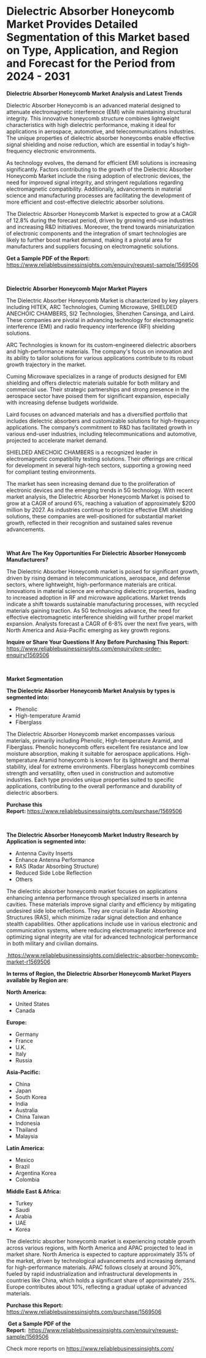 <p><h1>Dielectric Absorber Honeycomb Market Provides Detailed Segmentation of this Market based on Type, Application, and Region and Forecast for the Period from 2024 - 2031</h1></p><p><strong>Dielectric Absorber Honeycomb Market Analysis and Latest Trends</strong></p>
<p><p>Dielectric Absorber Honeycomb is an advanced material designed to attenuate electromagnetic interference (EMI) while maintaining structural integrity. This innovative honeycomb structure combines lightweight characteristics with high dielectric performance, making it ideal for applications in aerospace, automotive, and telecommunications industries. The unique properties of dielectric absorber honeycombs enable effective signal shielding and noise reduction, which are essential in today's high-frequency electronic environments.</p><p>As technology evolves, the demand for efficient EMI solutions is increasing significantly. Factors contributing to the growth of the Dielectric Absorber Honeycomb Market include the rising adoption of electronic devices, the need for improved signal integrity, and stringent regulations regarding electromagnetic compatibility. Additionally, advancements in material science and manufacturing processes are facilitating the development of more efficient and cost-effective dielectric absorber solutions.</p><p>The Dielectric Absorber Honeycomb Market is expected to grow at a CAGR of 12.8% during the forecast period, driven by growing end-use industries and increasing R&D initiatives. Moreover, the trend towards miniaturization of electronic components and the integration of smart technologies are likely to further boost market demand, making it a pivotal area for manufacturers and suppliers focusing on electromagnetic solutions.</p></p>
<p><strong>Get a Sample PDF of the Report:&nbsp;</strong> <a href="https://www.reliablebusinessinsights.com/enquiry/request-sample/1569506?utm_campaign=100&utm_medium=2&utm_source=Github&utm_content=ia&utm_term=29122024&utm_id=dielectric-absorber-honeycomb">https://www.reliablebusinessinsights.com/enquiry/request-sample/1569506</a></p>
<p>&nbsp;</p>
<p><strong>Dielectric Absorber Honeycomb Major Market Players</strong></p>
<p><p>The Dielectric Absorber Honeycomb Market is characterized by key players including HITEK, ARC Technologies, Cuming Microwave, SHIELDED ANECHOIC CHAMBERS, SI2 Technologies, Shenzhen Cansinga, and Laird. These companies are pivotal in advancing technology for electromagnetic interference (EMI) and radio frequency interference (RFI) shielding solutions.</p><p>ARC Technologies is known for its custom-engineered dielectric absorbers and high-performance materials. The company's focus on innovation and its ability to tailor solutions for various applications contribute to its robust growth trajectory in the market. </p><p>Cuming Microwave specializes in a range of products designed for EMI shielding and offers dielectric materials suitable for both military and commercial use. Their strategic partnerships and strong presence in the aerospace sector have poised them for significant expansion, especially with increasing defense budgets worldwide.</p><p>Laird focuses on advanced materials and has a diversified portfolio that includes dielectric absorbers and customizable solutions for high-frequency applications. The company’s commitment to R&D has facilitated growth in various end-user industries, including telecommunications and automotive, projected to accelerate market demand.</p><p>SHIELDED ANECHOIC CHAMBERS is a recognized leader in electromagnetic compatibility testing solutions. Their offerings are critical for development in several high-tech sectors, supporting a growing need for compliant testing environments.</p><p>The market has seen increasing demand due to the proliferation of electronic devices and the emerging trends in 5G technology. With recent market analysis, the Dielectric Absorber Honeycomb Market is poised to grow at a CAGR of around 6%, reaching a valuation of approximately $200 million by 2027. As industries continue to prioritize effective EMI shielding solutions, these companies are well-positioned for substantial market growth, reflected in their recognition and sustained sales revenue advancements.</p></p>
<p>&nbsp;</p>
<p><strong>What Are The Key Opportunities For Dielectric Absorber Honeycomb Manufacturers?</strong></p>
<p><p>The Dielectric Absorber Honeycomb market is poised for significant growth, driven by rising demand in telecommunications, aerospace, and defense sectors, where lightweight, high-performance materials are critical. Innovations in material science are enhancing dielectric properties, leading to increased adoption in RF and microwave applications. Market trends indicate a shift towards sustainable manufacturing processes, with recycled materials gaining traction. As 5G technologies advance, the need for effective electromagnetic interference shielding will further propel market expansion. Analysts forecast a CAGR of 6-8% over the next five years, with North America and Asia-Pacific emerging as key growth regions.</p></p>
<p><strong>Inquire or Share Your Questions If Any Before Purchasing This Report:</strong> <a href="https://www.reliablebusinessinsights.com/enquiry/pre-order-enquiry/1569506?utm_campaign=100&utm_medium=2&utm_source=Github&utm_content=ia&utm_term=29122024&utm_id=dielectric-absorber-honeycomb">https://www.reliablebusinessinsights.com/enquiry/pre-order-enquiry/1569506</a></p>
<p>&nbsp;</p>
<p><strong>Market Segmentation</strong></p>
<p><strong>The Dielectric Absorber Honeycomb Market Analysis by types is segmented into:</strong></p>
<p><ul><li>Phenolic</li><li>High-temperature Aramid</li><li>Fiberglass</li></ul></p>
<p><p>The Dielectric Absorber Honeycomb market encompasses various materials, primarily including Phenolic, High-temperature Aramid, and Fiberglass. Phenolic honeycomb offers excellent fire resistance and low moisture absorption, making it suitable for aerospace applications. High-temperature Aramid honeycomb is known for its lightweight and thermal stability, ideal for extreme environments. Fiberglass honeycomb combines strength and versatility, often used in construction and automotive industries. Each type provides unique properties suited to specific applications, contributing to the overall performance and durability of dielectric absorbers.</p></p>
<p><strong>Purchase this Report:&nbsp;</strong><a href="https://www.reliablebusinessinsights.com/purchase/1569506?utm_campaign=100&utm_medium=2&utm_source=Github&utm_content=ia&utm_term=29122024&utm_id=dielectric-absorber-honeycomb">https://www.reliablebusinessinsights.com/purchase/1569506</a></p>
<p>&nbsp;</p>
<p><strong>The Dielectric Absorber Honeycomb Market Industry Research by Application is segmented into:</strong></p>
<p><ul><li>Antenna Cavity Inserts</li><li>Enhance Antenna Performance</li><li>RAS (Radar Absorbing Structure)</li><li>Reduced Side Lobe Reflection</li><li>Others</li></ul></p>
<p><p>The dielectric absorber honeycomb market focuses on applications enhancing antenna performance through specialized inserts in antenna cavities. These materials improve signal clarity and efficiency by mitigating undesired side lobe reflections. They are crucial in Radar Absorbing Structures (RAS), which minimize radar signal detection and enhance stealth capabilities. Other applications include use in various electronic and communication systems, where reducing electromagnetic interference and optimizing signal integrity are vital for advanced technological performance in both military and civilian domains.</p></p>
<p><a href="https://www.reliablebusinessinsights.com/dielectric-absorber-honeycomb-market-r1569506?utm_campaign=100&utm_medium=2&utm_source=Github&utm_content=ia&utm_term=29122024&utm_id=dielectric-absorber-honeycomb">&nbsp;https://www.reliablebusinessinsights.com/dielectric-absorber-honeycomb-market-r1569506</a></p>
<p><strong>In terms of Region, the Dielectric Absorber Honeycomb Market Players available by Region are:</strong></p>
<p>
    <p> <strong> North America: </strong>
        <ul>
            <li>United States</li>
            <li>Canada</li>
        </ul>
        </p> 
    <p> <strong> Europe: </strong>
        <ul>
            <li>Germany</li>
            <li>France</li>
            <li>U.K.</li>
            <li>Italy</li>
            <li>Russia</li>
        </ul>
        </p> 
    <p> <strong> Asia-Pacific: </strong>
        <ul>
            <li>China</li>
            <li>Japan</li>
            <li>South Korea</li>
            <li>India</li>
            <li>Australia</li>
            <li>China Taiwan</li>
            <li>Indonesia</li>
            <li>Thailand</li>
            <li>Malaysia</li>
        </ul>
        </p> 
    <p> <strong> Latin America: </strong>
        <ul>
            <li>Mexico</li>
            <li>Brazil</li>
            <li>Argentina Korea</li>
            <li>Colombia</li>
        </ul>
        </p> 
    <p> <strong> Middle East & Africa: </strong>
        <ul>
            <li>Turkey</li>
            <li>Saudi</li>
            <li>Arabia</li>
            <li>UAE</li>
            <li>Korea</li>
        </ul>
    </p>
    </p>
<p><p>The dielectric absorber honeycomb market is experiencing notable growth across various regions, with North America and APAC projected to lead in market share. North America is expected to capture approximately 35% of the market, driven by technological advancements and increasing demand for high-performance materials. APAC follows closely at around 30%, fueled by rapid industrialization and infrastructural developments in countries like China, which holds a significant share of approximately 25%. Europe contributes about 10%, reflecting a gradual uptake of advanced materials.</p></p>
<p><strong>Purchase this Report: </strong><a href="https://www.reliablebusinessinsights.com/purchase/1569506?utm_campaign=100&utm_medium=2&utm_source=Github&utm_content=ia&utm_term=29122024&utm_id=dielectric-absorber-honeycomb">https://www.reliablebusinessinsights.com/purchase/1569506</a></p>
<p>&nbsp;<strong>Get a Sample PDF of the Report:&nbsp;&nbsp;</strong><a href="https://www.reliablebusinessinsights.com/enquiry/request-sample/1569506?utm_campaign=100&utm_medium=2&utm_source=Github&utm_content=ia&utm_term=29122024&utm_id=dielectric-absorber-honeycomb">https://www.reliablebusinessinsights.com/enquiry/request-sample/1569506</a></p>
<p><strong></strong></p>
<p>Check more reports on <a href="https://www.reliablebusinessinsights.com/?utm_campaign=100&utm_medium=2&utm_source=Github&utm_content=ia&utm_term=29122024&utm_id=dielectric-absorber-honeycomb">https://www.reliablebusinessinsights.com/</a></p>